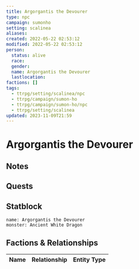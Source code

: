 ```yaml
---
title: Argorgantis the Devourer
type: npc
campaign: sumonho
setting: scalinea
aliases: 
created: 2022-05-22 02:53:12
modified: 2022-05-22 02:53:12
person:
  status: alive
  race: 
  gender: 
  name: Argorgantis the Devourer
  lastlocation: 
factions: []
tags:
  - ttrpg/setting/scalinea/npc
  - ttrpg/campaign/sumon-ho
  - ttrpg/campaign/sumon-ho/npc
  - ttrpg/setting/scalinea
updated: 2023-11-09T21:59
---
```


# Argorgantis the Devourer

## Notes


## Quests


## Statblock

```statblock
name: Argorgantis the Devourer
monster: Ancient White Dragon
```


## Factions & Relationships
| Name | Relationship | Entity Type |
| ---- |:------------:| ----------- |
